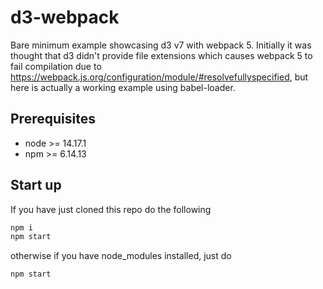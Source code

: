 # d3-webpack
Bare minimum example showcasing d3 v7 with webpack 5. Initially it was thought that d3 didn't provide file extensions
which causes webpack 5 to fail compilation due to https://webpack.js.org/configuration/module/#resolvefullyspecified, but
here is actually a working example using babel-loader.

## Prerequisites
* node >= 14.17.1
* npm >= 6.14.13

## Start up
If you have just cloned this repo do the following
```sh
npm i
npm start
```

otherwise if you have node_modules installed, just do
```sh
npm start
```
